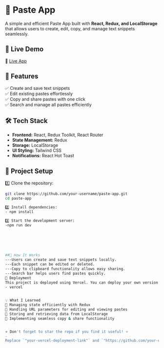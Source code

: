  # 📝 Paste App  

A simple and efficient Paste App built with **React, Redux, and LocalStorage** that allows users to create, edit, copy, and manage text snippets seamlessly.  

## 🚀 Live Demo  
🔗 [Live App](your-vercel-deployment-link)  

## 📌 Features  
✅ Create and save text snippets  
✅ Edit existing pastes effortlessly  
✅ Copy and share pastes with one click  
✅ Search and manage all pastes efficiently  

## 🛠 Tech Stack  
- **Frontend:** React, Redux Toolkit, React Router  
- **State Management:** Redux  
- **Storage:** LocalStorage  
- **UI Styling:** Tailwind CSS  
- **Notifications:** React Hot Toast  

## 📂 Project Setup  

1️⃣ Clone the repository:  
```sh
git clone https://github.com/your-username/paste-app.git
cd paste-app

2️⃣ Install dependencies:
- npm install

3️⃣ Start the development server:
-npm run dev






##📌 How It Works
---Users can create and save text snippets locally.
---Each snippet can be edited or deleted.
---Copy to clipboard functionality allows easy sharing.
---Search bar helps users find pastes quickly.
🚀 Deployment
This project is deployed using Vercel. You can deploy your own version by running:
- vercel

 
💡 What I Learned
📌 Managing state efficiently with Redux
📌 Handling URL parameters for editing and viewing pastes
📌 Storing and retrieving data from LocalStorage
📌 Implementing seamless copy & share functionality


⭐ Don't forget to star the repo if you find it useful! ⭐
-
Replace `"your-vercel-deployment-link"` and `"https://github.com/your-username/paste-app.git"` with the actual links to your deployment and repository. Let me know if you need any modifications! 🚀
